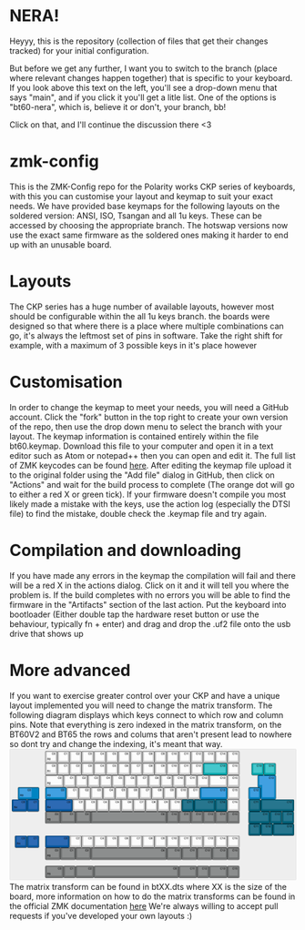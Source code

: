 # NERA!

Heyyy, this is the repository (collection of files that get their changes tracked) for your initial configuration.

But before we get any further, I want you to switch to the branch (place where relevant changes happen together) that is specific to your keyboard.
If you look above this text on the left, you'll see a drop-down menu that says "main", and if you click it you'll get a litle list.
One of the options is "bt60-nera", which is, believe it or don't, your branch, bb!

Click on that, and I'll continue the discussion there <3

# zmk-config
This is the ZMK-Config repo for the Polarity works CKP series of keyboards, with this you can customise your layout and keymap to suit your exact needs.
We have provided base keymaps for the following layouts on the soldered version: ANSI, ISO, Tsangan and all 1u keys. These can be accessed by choosing the appropriate branch. The hotswap versions now use the exact same firmware as the soldered ones making it harder to end up with an unusable board.

# Layouts
The CKP series has a huge number of available layouts, however most should be configurable within the all 1u keys branch. the boards were designed so that where there is a place where multiple combinations can go, it's always the leftmost set of pins in software. Take the right shift for example, with a maximum of 3 possible keys in it's place however

# Customisation
In order to change the keymap to meet your needs, you will need a GitHub account. Click the "fork" button in the top right to create your own version of the repo, then use the drop down menu to select the branch with your layout.
The keymap information is contained entirely within the file bt60.keymap. Download this file to your computer and open it in a text editor such as Atom or notepad++ then you can open and edit it. The full list of ZMK keycodes can be found [here](https://zmkfirmware.dev/docs/codes/keyboard-keypad/).
After editing the keymap file upload it to the original folder using the "Add file" dialog in GitHub, then click on "Actions" and wait for the build process to complete (The orange dot will go to either a red X or green tick). If your firmware doesn't compile you most likely made a mistake with the keys, use the action log (especially the DTSI file) to find the mistake, double check the .keymap file and try again.

# Compilation and downloading
 If you have made any errors in the keymap the compilation will fail and there will be a red X in the actions dialog. Click on it and it will tell you where the problem is.
 If the build completes with no errors you will be able to find the firmware in the "Artifacts" section of the last action.
 Put the keyboard into bootloader (Either double tap the hardware reset button or use the behaviour, typically fn + enter) and drag and drop the .uf2 file onto the usb drive that shows up

 # More advanced
 If you want to exercise greater control over your CKP and have a unique layout implemented you will need to change the matrix transform. The following diagram displays which keys connect to which row and column pins. Note that everything is zero indexed in the matrix transform, on the BT60V2 and BT65 the rows and colums that aren't present lead to nowhere so dont try and change the indexing, it's meant that way.
 	![alt text](rowcolmap.png)
  The matrix transform can be found in btXX.dts where XX is the size of the board, more information on how to do the matrix transforms can be found in the official ZMK documentation [here](https://zmkfirmware.dev/docs/development/new-shield#optional-matrix-transform)
  We're always willing to accept pull requests if you've developed your own layouts :)
